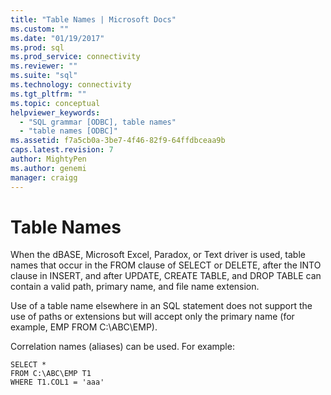 ```yaml
---
title: "Table Names | Microsoft Docs"
ms.custom: ""
ms.date: "01/19/2017"
ms.prod: sql
ms.prod_service: connectivity
ms.reviewer: ""
ms.suite: "sql"
ms.technology: connectivity
ms.tgt_pltfrm: ""
ms.topic: conceptual
helpviewer_keywords: 
  - "SQL grammar [ODBC], table names"
  - "table names [ODBC]"
ms.assetid: f7a5cb0a-3be7-4f46-82f9-64ffdbceaa9b
caps.latest.revision: 7
author: MightyPen
ms.author: genemi
manager: craigg
---
```

# Table Names
When the dBASE, Microsoft Excel, Paradox, or Text driver is used, table names that occur in the FROM clause of SELECT or DELETE, after the INTO clause in INSERT, and after UPDATE, CREATE TABLE, and DROP TABLE can contain a valid path, primary name, and file name extension.  
  
 Use of a table name elsewhere in an SQL statement does not support the use of paths or extensions but will accept only the primary name (for example, EMP FROM C:\ABC\EMP).  
  
 Correlation names (aliases) can be used. For example:  
  
```  
SELECT *    
FROM C:\ABC\EMP T1    
WHERE T1.COL1 = 'aaa'  
```
